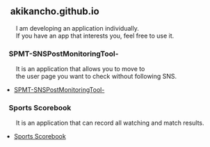 ## &nbsp;&nbsp;&nbsp;akikancho.github.io

&ensp;&ensp;&ensp;&ensp;I am developing an application individually.  
&ensp;&ensp;&ensp;&ensp;If you have an app that interests you, feel free to use it.

### &nbsp;&nbsp;&nbsp;SPMT-SNSPostMonitoringTool-

&ensp;&ensp;&ensp;&ensp;It is an application that allows you to move to  
&ensp;&ensp;&ensp;&ensp;the user page you want to check without following SNS.  

*   [SPMT-SNSPostMonitoringTool-](https://itunes.apple.com/jp/app/id1582735087?mt=8)

### &nbsp;&nbsp;&nbsp;Sports Scorebook

&ensp;&ensp;&ensp;&ensp;It is an application that can record all watching and match results.

*   [Sports Scorebook](https://itunes.apple.com/jp/app/id1606615459?mt=8)
